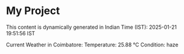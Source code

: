 # My Project

This content is dynamically generated in Indian Time (IST): 2025-01-21 19:51:56 IST


Current Weather in Coimbatore:
Temperature: 25.88 °C
Condition: haze
